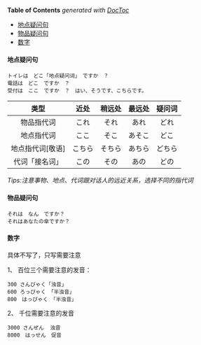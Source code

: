 <!-- START doctoc generated TOC please keep comment here to allow auto update -->
<!-- DON'T EDIT THIS SECTION, INSTEAD RE-RUN doctoc TO UPDATE -->
**Table of Contents**  *generated with [DocToc](https://github.com/thlorenz/doctoc)*

- [地点疑问句](#%E5%9C%B0%E7%82%B9%E7%96%91%E9%97%AE%E5%8F%A5)
- [物品疑问句](#%E7%89%A9%E5%93%81%E7%96%91%E9%97%AE%E5%8F%A5)
- [数字](#%E6%95%B0%E5%AD%97)

<!-- END doctoc generated TOC please keep comment here to allow auto update -->

#### 地点疑问句

	トイレは　どこ「地点疑问词」　ですか　？
	電話は　どこ　ですか　？
	受付は　ここ　ですか　？　はい、そうです、こちらです。

|类型|近处|稍远处|最远处|疑问词|
|:---:|:---:|:---:|:---:|:---:|
|物品指代词|これ|それ|あれ|どれ|
|地点指代词|ここ|そこ|あそこ|どこ|
|地点指代词[敬语]|こちら|そちら|あちら|どちら|
|代词「接名词」|この|その|あの|どの|

*Tips:注意事物、地点、代词跟对话人的远近关系，选择不同的指代词*

#### 物品疑问句

	それは　なん　ですか？
	それはあなたの傘ですか？

#### 数字

具体不写了，只写需要注意

1、 百位三个需要注意的发音：

	300 さんびゃく「浊音」 
	600 ろっぴゃく　「半浊音」　
	800　はっぴゃく　「半浊音」

2、 千位需要注意的发音

	3000 さんぜん  浊音
	8000　はっせん　促音